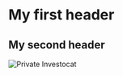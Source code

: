 # My first header
## My second header
![Private Investocat](https://octodex.github.com/images/privateinvestocat.jpg)
